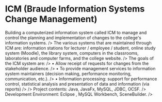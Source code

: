 # ICM (Braude Information Systems Change Management)

Building a computerized information system called ICM to manage and control the planning and implementation of changes to the college's information systems. />
The various systems that are maintained through ICM are: information stations for lecturer / employee / student, online study system (Moodle), the library system, computers in the classrooms, laboratories and computer farms, and the college website. />
The goals of the ICM system are: />
• Allow receipt of requests for changes from the stakeholder audience. />
• To provide management services to information system maintainers (decision making, performance monitoring, communication, etc.). />
• Information processing: support for performance control, statistical analysis and presentation of data and information (via reports) />
/>
Project contents: Java, JavaFx, MySQL, JDBC, OCSF. />
Development Environment: Eclipse , MySQL Workbench, SceneBuilder. />
